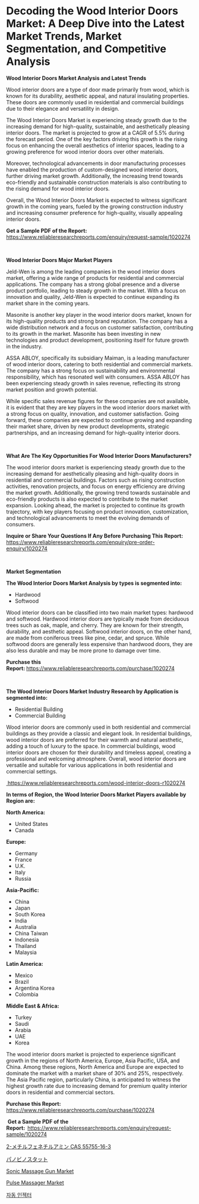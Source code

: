 <p><h1>Decoding the Wood Interior Doors Market: A Deep Dive into the Latest Market Trends, Market Segmentation, and Competitive Analysis</h1></p><p><strong>Wood Interior Doors Market Analysis and Latest Trends</strong></p>
<p><p>Wood interior doors are a type of door made primarily from wood, which is known for its durability, aesthetic appeal, and natural insulating properties. These doors are commonly used in residential and commercial buildings due to their elegance and versatility in design.</p><p>The Wood Interior Doors Market is experiencing steady growth due to the increasing demand for high-quality, sustainable, and aesthetically pleasing interior doors. The market is projected to grow at a CAGR of 5.5% during the forecast period. One of the key factors driving this growth is the rising focus on enhancing the overall aesthetics of interior spaces, leading to a growing preference for wood interior doors over other materials.</p><p>Moreover, technological advancements in door manufacturing processes have enabled the production of custom-designed wood interior doors, further driving market growth. Additionally, the increasing trend towards eco-friendly and sustainable construction materials is also contributing to the rising demand for wood interior doors.</p><p>Overall, the Wood Interior Doors Market is expected to witness significant growth in the coming years, fueled by the growing construction industry and increasing consumer preference for high-quality, visually appealing interior doors.</p></p>
<p><strong>Get a Sample PDF of the Report:&nbsp;</strong> <a href="https://www.reliableresearchreports.com/enquiry/request-sample/1020274">https://www.reliableresearchreports.com/enquiry/request-sample/1020274</a></p>
<p>&nbsp;</p>
<p><strong>Wood Interior Doors Major Market Players</strong></p>
<p><p>Jeld-Wen is among the leading companies in the wood interior doors market, offering a wide range of products for residential and commercial applications. The company has a strong global presence and a diverse product portfolio, leading to steady growth in the market. With a focus on innovation and quality, Jeld-Wen is expected to continue expanding its market share in the coming years.</p><p>Masonite is another key player in the wood interior doors market, known for its high-quality products and strong brand reputation. The company has a wide distribution network and a focus on customer satisfaction, contributing to its growth in the market. Masonite has been investing in new technologies and product development, positioning itself for future growth in the industry.</p><p>ASSA ABLOY, specifically its subsidiary Maiman, is a leading manufacturer of wood interior doors, catering to both residential and commercial markets. The company has a strong focus on sustainability and environmental responsibility, which has resonated well with consumers. ASSA ABLOY has been experiencing steady growth in sales revenue, reflecting its strong market position and growth potential.</p><p>While specific sales revenue figures for these companies are not available, it is evident that they are key players in the wood interior doors market with a strong focus on quality, innovation, and customer satisfaction. Going forward, these companies are expected to continue growing and expanding their market share, driven by new product developments, strategic partnerships, and an increasing demand for high-quality interior doors.</p></p>
<p>&nbsp;</p>
<p><strong>What Are The Key Opportunities For Wood Interior Doors Manufacturers?</strong></p>
<p><p>The wood interior doors market is experiencing steady growth due to the increasing demand for aesthetically pleasing and high-quality doors in residential and commercial buildings. Factors such as rising construction activities, renovation projects, and focus on energy efficiency are driving the market growth. Additionally, the growing trend towards sustainable and eco-friendly products is also expected to contribute to the market expansion. Looking ahead, the market is projected to continue its growth trajectory, with key players focusing on product innovation, customization, and technological advancements to meet the evolving demands of consumers.</p></p>
<p><strong>Inquire or Share Your Questions If Any Before Purchasing This Report:</strong> <a href="https://www.reliableresearchreports.com/enquiry/pre-order-enquiry/1020274">https://www.reliableresearchreports.com/enquiry/pre-order-enquiry/1020274</a></p>
<p>&nbsp;</p>
<p><strong>Market Segmentation</strong></p>
<p><strong>The Wood Interior Doors Market Analysis by types is segmented into:</strong></p>
<p><ul><li>Hardwood</li><li>Softwood</li></ul></p>
<p><p>Wood interior doors can be classified into two main market types: hardwood and softwood. Hardwood interior doors are typically made from deciduous trees such as oak, maple, and cherry. They are known for their strength, durability, and aesthetic appeal. Softwood interior doors, on the other hand, are made from coniferous trees like pine, cedar, and spruce. While softwood doors are generally less expensive than hardwood doors, they are also less durable and may be more prone to damage over time.</p></p>
<p><strong>Purchase this Report:&nbsp;</strong><a href="https://www.reliableresearchreports.com/purchase/1020274">https://www.reliableresearchreports.com/purchase/1020274</a></p>
<p>&nbsp;</p>
<p><strong>The Wood Interior Doors Market Industry Research by Application is segmented into:</strong></p>
<p><ul><li>Residential Building</li><li>Commercial Building</li></ul></p>
<p><p>Wood interior doors are commonly used in both residential and commercial buildings as they provide a classic and elegant look. In residential buildings, wood interior doors are preferred for their warmth and natural aesthetic, adding a touch of luxury to the space. In commercial buildings, wood interior doors are chosen for their durability and timeless appeal, creating a professional and welcoming atmosphere. Overall, wood interior doors are versatile and suitable for various applications in both residential and commercial settings.</p></p>
<p><a href="https://www.reliableresearchreports.com/wood-interior-doors-r1020274">&nbsp;https://www.reliableresearchreports.com/wood-interior-doors-r1020274</a></p>
<p><strong>In terms of Region, the Wood Interior Doors Market Players available by Region are:</strong></p>
<p>
    <p> <strong> North America: </strong>
        <ul>
            <li>United States</li>
            <li>Canada</li>
        </ul>
        </p> 
    <p> <strong> Europe: </strong>
        <ul>
            <li>Germany</li>
            <li>France</li>
            <li>U.K.</li>
            <li>Italy</li>
            <li>Russia</li>
        </ul>
        </p> 
    <p> <strong> Asia-Pacific: </strong>
        <ul>
            <li>China</li>
            <li>Japan</li>
            <li>South Korea</li>
            <li>India</li>
            <li>Australia</li>
            <li>China Taiwan</li>
            <li>Indonesia</li>
            <li>Thailand</li>
            <li>Malaysia</li>
        </ul>
        </p> 
    <p> <strong> Latin America: </strong>
        <ul>
            <li>Mexico</li>
            <li>Brazil</li>
            <li>Argentina Korea</li>
            <li>Colombia</li>
        </ul>
        </p> 
    <p> <strong> Middle East & Africa: </strong>
        <ul>
            <li>Turkey</li>
            <li>Saudi</li>
            <li>Arabia</li>
            <li>UAE</li>
            <li>Korea</li>
        </ul>
    </p>
    </p>
<p><p>The wood interior doors market is projected to experience significant growth in the regions of North America, Europe, Asia Pacific, USA, and China. Among these regions, North America and Europe are expected to dominate the market with a market share of 30% and 25%, respectively. The Asia Pacific region, particularly China, is anticipated to witness the highest growth rate due to increasing demand for premium quality interior doors in residential and commercial sectors.</p></p>
<p><strong>Purchase this Report: </strong><a href="https://www.reliableresearchreports.com/purchase/1020274">https://www.reliableresearchreports.com/purchase/1020274</a></p>
<p>&nbsp;<strong>Get a Sample PDF of the Report:&nbsp;&nbsp;</strong><a href="https://www.reliableresearchreports.com/enquiry/request-sample/1020274">https://www.reliableresearchreports.com/enquiry/request-sample/1020274</a></p>
<p><strong></strong></p>
<p><p><a href="https://github.com/mm14022023/Market-Research-Report-List-1/blob/main/2364743143393.md">2-メチルフェネチルアミン CAS 55755-16-3</a></p><p><a href="https://github.com/NikitaBruen/Market-Research-Report-List-1/blob/main/6042818143394.md">パノビノスタット</a></p><p><a href="https://github.com/caominhtri712020/Market-Research-Report-List-1/blob/main/sonic-massage-gun-market.md">Sonic Massage Gun Market</a></p><p><a href="https://github.com/RichRobinson5/Market-Research-Report-List-5/blob/main/pulse-massager-market.md">Pulse Massager Market</a></p><p><a href="https://github.com/fatmarawatan39/Market-Research-Report-List-1/blob/main/1306313151133.md">자동 인젝터</a></p></p>